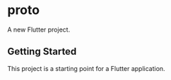 # proto

A new Flutter project.

## Getting Started

This project is a starting point for a Flutter application.


